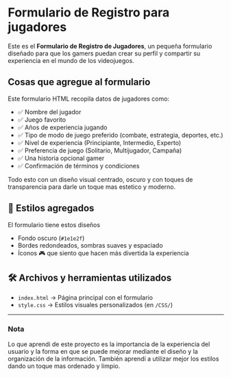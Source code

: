 # Formulario de Registro para jugadores

Este es el **Formulario de Registro de Jugadores**, un pequeña formulario diseñado para que los gamers puedan crear su perfil y compartir su experiencia en el mundo de los videojuegos.

## Cosas que agregue al formulario 

Este formulario HTML recopila datos de jugadores como:

- ✅ Nombre del jugador
- ✅ Juego favorito
- ✅ Años de experiencia jugando
- ✅ Tipo de modo de juego preferido (combate, estrategia, deportes, etc.)
- ✅ Nivel de experiencia (Principiante, Intermedio, Experto)
- ✅ Preferencia de juego (Solitario, Multijugador, Campaña)
- ✅ Una historia opcional gamer
- ✅ Confirmación de términos y condiciones

Todo esto con un diseño visual centrado, oscuro y con toques de transparencia para darle un toque mas estetico y moderno.

## 🎨 Estilos agregados

El formulario tiene estos diseños

- Fondo oscuro (`#1e1e2f`)
- Bordes redondeados, sombras suaves y espaciado
- Íconos 🎮 que siento que hacen más divertida la experiencia

## 🛠️ Archivos y herramientas utilizados

- `index.html` → Página principal con el formulario
- `style.css` → Estilos visuales personalizados (en `/CSS/`)

---

### Nota
Lo que aprendi de este proyecto es la importancia de la experiencia del usuario y la forma en que se puede mejorar mediante el diseño y la organización de la información. También aprendí a utilizar mejor los estilos dando un toque mas ordenado y limpio.